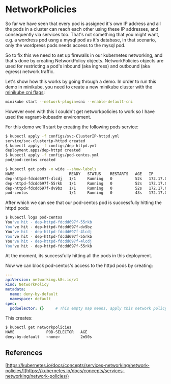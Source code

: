 # NetworkPolicies

So far we have seen that every pod is assigned it's own IP address and all the pods in a cluster can reach each other using these IP addresses, and consequently via services too. That's not something that you might want, e.g. a wordress pod usng a mysql pod as it's database, in that scenario, only the wordpress pods needs access to the mysql pod.

So to fix this we need to set up firewalls in our kubernetes networking, and that's done by creating NetworkPolicy objects. NetworkPolicies objects are used for restricting a pod's inbound (aka ingress) and outbound (aka egress) network traffic.


Let's show how this works by going through a demo. In order to run this demo in minikube, you need to create a new minikube cluster with the [minikube cni flags](https://kubernetes.io/docs/setup/minikube/#containerd):

```bash
minikube start --network-plugin=cni --enable-default-cni
```

However even with this I couldn't get networkpolicies to work so I have used the vagrant-kubeadm environment. 



For this demo we'll start by creating the following pods service:


```bash
$ kubectl apply -f configs/svc-ClusterIP-httpd.yml
service/svc-clusterip-httpd created
$ kubectl apply -f configs/dep-httpd.yml
deployment.apps/dep-httpd created
$ kubectl apply -f configs/pod-centos.yml
pod/pod-centos created

$ kubectl get pods -o wide --show-labels
NAME                        READY   STATUS    RESTARTS   AGE   IP            NODE       NOMINATED NODE   READINESS GATES   LABELS
dep-httpd-fdcdd697f-4lcdj   1/1     Running   0          52s   172.17.0.8    minikube   <none>           <none>            component=httpd_webserver,pod-template-hash=fdcdd697f
dep-httpd-fdcdd697f-55rkb   1/1     Running   0          52s   172.17.0.7    minikube   <none>           <none>            component=httpd_webserver,pod-template-hash=fdcdd697f
dep-httpd-fdcdd697f-dv9bz   1/1     Running   0          52s   172.17.0.9    minikube   <none>           <none>            component=httpd_webserver,pod-template-hash=fdcdd697f
pod-centos                  1/1     Running   0          43s   172.17.0.10   minikube   <none>           <none>            app=healthchecker

```

After which we can see that our pod-centos pod is successfully hitting the httpd pods:

```bash
$ kubectl logs pod-centos
You've hit - dep-httpd-fdcdd697f-55rkb
You've hit - dep-httpd-fdcdd697f-dv9bz
You've hit - dep-httpd-fdcdd697f-4lcdj
You've hit - dep-httpd-fdcdd697f-55rkb
You've hit - dep-httpd-fdcdd697f-4lcdj
You've hit - dep-httpd-fdcdd697f-55rkb
```

At the moment, its successfully hitting all the pods in this deployment. 

Now we can block pod-centos's access to the httpd pods by creating:

```yaml
---
apiVersion: networking.k8s.io/v1
kind: NetworkPolicy
metadata:
  name: deny-by-default
  namespace: default
spec:
  podSelector: {}     # This empty map means, apply this network policy to all pods in the given namespace
```

This creates:

```bash
$ kubectl get networkpolicies
NAME              POD-SELECTOR   AGE
deny-by-default   <none>         2m50s
```



## References

[https://kubernetes.io/docs/concepts/services-networking/network-policies/](https://kubernetes.io/docs/concepts/services-networking/network-policies/)